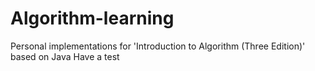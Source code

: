 # Algorithm-learning
Personal implementations for 'Introduction to Algorithm (Three Edition)' based on Java
Have a test